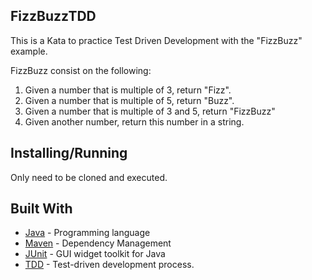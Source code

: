 ## FizzBuzzTDD

This is a Kata to practice Test Driven Development with the "FizzBuzz" example.

FizzBuzz consist on the following:
  1. Given a number that is multiple of 3, return "Fizz".
  2. Given a number that is multiple of 5, return "Buzz".
  3. Given a number that is multiple of 3 and 5, return "FizzBuzz"
  4. Given another number, return this number in a string.


## Installing/Running

Only need to be cloned and executed.

## Built With

* [Java](https://www.java.com/es/) - Programming language
* [Maven](https://maven.apache.org/) - Dependency Management
* [JUnit](https://junit.org/junit5/) - GUI widget toolkit for Java 
* [TDD](https://en.wikipedia.org/wiki/Test-driven_development) - Test-driven development process.
